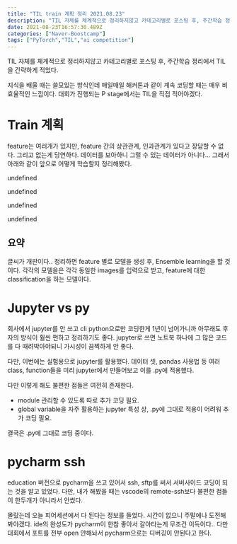 ```yaml
---
title: "TIL train 계획 정리 2021.08.23"
description: "TIL 자체를 체계적으로 정리하지않고 카테고리별로 포스팅 후, 주간학습 정리에서 TIL을 간략하게 적었다.지식을 배울 때는 쓸모있는 방식인데 매일매일 해커톤과 같이 계속 코딩할 때는 매우 비효율적인 느낌이다. 대회가 진행되는 P stage에서는 TIL을 직접 적어야겠다"
date: 2021-08-23T16:57:30.489Z
categories: ["Naver-Boostcamp"]
tags: ["PyTorch","TIL","ai competition"]
---
```

TIL 자체를 체계적으로 정리하지않고 카테고리별로 포스팅 후, 주간학습 정리에서 TIL을 간략하게 적었다.

지식을 배울 때는 쓸모있는 방식인데 매일매일 해커톤과 같이 계속 코딩할 때는 매우 비효율적인 느낌이다. 대회가 진행되는 P stage에서는 TIL을 직접 적어야겠다.

# Train 계획
feature는 여러개가 있지만, feature 간의 상관관계, 인과관계가 있다고 장담할 수 없다. 그리고 없는게 당연하다. 데이터를 보아하니 그럴 수 있는 데이터가 아니다... 그래서 아래와 같이 앞으로 어떻게 학습할지 정리해봤다.

undefined

undefined

undefined

undefined

## 요약
글씨가 개판이다.. 정리하면 feature 별로 모델을 생성 후, Ensemble learning을 할 것이다. 각각의 모델을은 각각 동일한 images를 입력으로 받고, feature에 대한 classification을 하는 모델이다.

# Jupyter vs py
회사에서 jupyter를 안 쓰고 cli python으로만 코딩한게 1년이 넘어가니까 아무래도 후자의 방식이 훨씬 편하고 정리하기도 좋다. jupyter로 쓰면 노트북 하나에 그 많은 코드를 다 때려박아야되니 가시성이 끔찍하게 안 좋다.

다만, 이번에는 실험용으로 jupyter를 활용했다. 데이터 셋, pandas 사용법 등 여러 class, function들을 미리 jupyter에서 만들어보고 이를 .py에 적용했다.

다만 이렇게 해도 불편한 점들은 여전히 존재한다.
- module 관리할 수 있도록 따로 추가 코딩 필요.
- global variable을 자주 활용하는 jupyter 특성 상, .py에 그대로 적용이 어려워 추가 코딩 필요.

결국은 .py에 그대로 코딩 중이다.

# pycharm ssh
education 버전으로 pycharm을 쓰고 있어서 ssh, sftp를 써서 서버사이드 코딩이 되는 것을 알고 있었다. 다만, 내가 해봤을 때는 vscode의 remote-ssh보다 불편한 점들이 한두개가 아니라서 안썼다. 

몰랐는데 오늘 피어세션에서 다 된다는 정보를 들었다. 시간이 없으니 주말에나 도전해봐야겠다. ide의 완성도가 pycharm이 한참 좋아서 갈아타는게 무조건 이득이다.. 다만 대회에서 포트를 전부 open 안해놔서 pycharm으로는 디버깅이 안된다고 한다.

